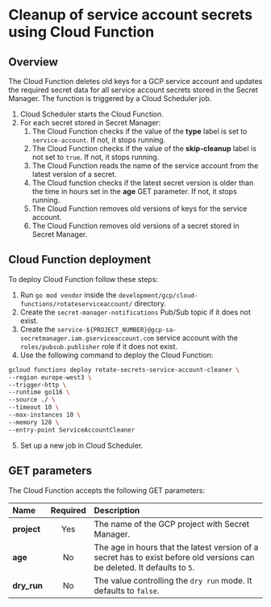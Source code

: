# Cleanup of service account secrets using Cloud Function

## Overview

The Cloud Function deletes old keys for a GCP service account and updates the required secret data for all service account secrets stored in the Secret Manager. The function is triggered by a Cloud Scheduler job.

1. Cloud Scheduler starts the Cloud Function.
2. For each secret stored in Secret Manager:
    1. The Cloud Function checks if the value of the **type** label is set to `service-account`. If not, it stops running.
    2. The Cloud Function checks if the value of the **skip-cleanup** label is not set to `true`. If not, it stops running.
    3. The Cloud Function reads the name of the service account from the latest version of a secret.
    4. The Cloud function checks if the latest secret version is older than the time in hours set in the **age** GET parameter. If not, it stops running.
    5. The Cloud Function removes old versions of keys for the service account.
    6. The Cloud Function removes old versions of a secret stored in Secret Manager.

## Cloud Function deployment

To deploy Cloud Function follow these steps:

1. Run `go mod vendor` inside the `development/gcp/cloud-functions/rotateserviceaccount/` directory.
2. Create the `secret-manager-notifications` Pub/Sub topic if it does not exist.
3. Create the `service-${PROJECT_NUMBER}@gcp-sa-secretmanager.iam.gserviceaccount.com` service account with the `roles/pubsub.publisher` role if it does not exist.
4. Use the following command to deploy the Cloud Function:
```bash
gcloud functions deploy rotate-secrets-service-account-cleaner \
--region europe-west3 \
--trigger-http \
--runtime go116 \
--source ./ \
--timeout 10 \
--max-instances 10 \
--memory 128 \
--entry-point ServiceAccountCleaner
```
5. Set up a new job in Cloud Scheduler.


## GET parameters

The Cloud Function accepts the following GET parameters:

| Name                           | Required | Description                                                           |
| :----------------------------- | :------: | :-------------------------------------------------------------------- |
| **project**                    |    Yes   | The name of the GCP project with Secret Manager.|
| **age**                        |    No    | The age in hours that the latest version of a secret has to exist before old versions can be deleted. It defaults to `5`. |
| **dry_run**                    |    No    | The value controlling the `dry run` mode. It defaults to `false`.|
